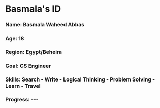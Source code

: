 
<div>
  <h1>Basmala's ID </h1>
  <h3>Name: Basmala Waheed Abbas</h3>
  <h3>Age: 18</h3>
  <h3>Region: Egypt/Beheira</h3>
  <h3>Goal: CS Engineer</h3>
  <h3>Skills: Search - Write - Logical Thinking - Problem Solving - Learn - Travel </h3>
  <h3>Progress: ---</h3>
</div>
